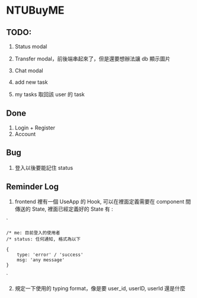 # NTUBuyME

## TODO:

1. Status modal

2. Transfer modal，前後端串起來了，但是還要想辦法讓 db 顯示圖片
3. Chat modal
4. add new task
5. my tasks 取回該 user 的 task

## Done

1. Login + Register
2. Account

## Bug

1. 登入以後要能記住 status

## Reminder Log

1. frontend 裡有一個 UseApp 的 Hook, 可以在裡面定義需要在 component 間傳送的 State, 裡面已經定義好的 State 有 :

`

    /* me: 目前登入的使用者
    /* status: 任何通知, 格式為以下

    {
        type: 'error' / 'success'
        msg: 'any message'
    }

`

2. 規定一下使用的 typing format，像是要 user_id, userID, userId 還是什麼
